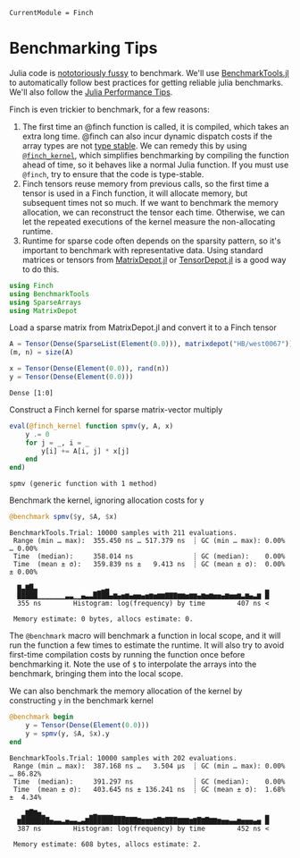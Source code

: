 ```@meta
CurrentModule = Finch
```

# Benchmarking Tips

Julia code is [nototoriously
fussy](https://github.com/JuliaCI/BenchmarkTools.jl#why-does-this-package-exist)
to benchmark.
We'll use [BenchmarkTools.jl](https://github.com/JuliaCI/BenchmarkTools.jl)
to automatically follow best practices for getting reliable julia benchmarks. We'll also
follow the [Julia Performance Tips](https://docs.julialang.org/en/v1/manual/performance-tips/).

Finch is even trickier to benchmark, for a few reasons:
1. The first time an @finch function is called, it is compiled, which takes an
   extra long time. @finch can also incur dynamic dispatch costs if the array
   types are not [type
   stable](https://docs.julialang.org/en/v1/manual/faq/#man-type-stability). We
   can remedy this by using [`@finch_kernel`](@ref), which simplifies
   benchmarking by compiling the function ahead of time, so it behaves like a
   normal Julia function. If you must use `@finch`, try to ensure that the code
   is type-stable.
2. Finch tensors reuse memory from previous calls, so the first time a tensor is
   used in a Finch function, it will allocate memory, but subsequent times not so
   much. If we want to benchmark the memory allocation, we can reconstruct the
   tensor each time. Otherwise, we can let the repeated executions of the kernel
   measure the non-allocating runtime.
3. Runtime for sparse code often depends on the sparsity pattern, so it's
   important to benchmark with representative data. Using standard matrices or tensors from
   [MatrixDepot.jl](https://github.com/JuliaLinearAlgebra/MatrixDepot.jl) or
   [TensorDepot.jl](https://github.com/finch-tensor/TensorDepot.jl) is a good
   way to do this.

````julia
using Finch
using BenchmarkTools
using SparseArrays
using MatrixDepot
````

Load a sparse matrix from MatrixDepot.jl and convert it to a Finch tensor

````julia
A = Tensor(Dense(SparseList(Element(0.0))), matrixdepot("HB/west0067"))
(m, n) = size(A)

x = Tensor(Dense(Element(0.0)), rand(n))
y = Tensor(Dense(Element(0.0)))
````

````
Dense [1:0]
````

Construct a Finch kernel for sparse matrix-vector multiply

````julia
eval(@finch_kernel function spmv(y, A, x)
    y .= 0
    for j = _, i = _
        y[i] += A[i, j] * x[j]
    end
end)
````

````
spmv (generic function with 1 method)
````

Benchmark the kernel, ignoring allocation costs for y

````julia
@benchmark spmv($y, $A, $x)
````

````
BenchmarkTools.Trial: 10000 samples with 211 evaluations.
 Range (min … max):  355.450 ns … 517.379 ns  ┊ GC (min … max): 0.00% … 0.00%
 Time  (median):     358.014 ns               ┊ GC (median):    0.00%
 Time  (mean ± σ):   359.839 ns ±   9.413 ns  ┊ GC (mean ± σ):  0.00% ± 0.00%

  ▇▃▇█▃               ▁▂▃                                       ▂
  █████▁▁▁▁▁▁▁▃▃▁▁▄▃▃████▄▆▄▅▆▄▅▅▄▅▆▅▆▆▇▇▇▆▆▅▆▆▄▆▅▆▅▅▄▆▅▅▆▃▆▄▃▆ █
  355 ns        Histogram: log(frequency) by time        407 ns <

 Memory estimate: 0 bytes, allocs estimate: 0.
````

The `@benchmark` macro will benchmark a function in local scope, and it will run
the function a few times to estimate the runtime. It will also try to avoid
first-time compilation costs by running the function once before benchmarking
it. Note the use of `$` to interpolate the arrays into the benchmark, bringing
them into the local scope.

We can also benchmark the memory allocation of the kernel by constructing `y` in the
benchmark kernel

````julia
@benchmark begin
    y = Tensor(Dense(Element(0.0)))
    y = spmv(y, $A, $x).y
end
````

````
BenchmarkTools.Trial: 10000 samples with 202 evaluations.
 Range (min … max):  387.168 ns …   3.504 μs  ┊ GC (min … max): 0.00% … 86.82%
 Time  (median):     391.297 ns               ┊ GC (median):    0.00%
 Time  (mean ± σ):   403.645 ns ± 136.241 ns  ┊ GC (mean ± σ):  1.68% ±  4.34%

   ▂▇█▇▅▂           ▂▃▂▂▂▂▁▁▁                                   ▂
  ▆███████▅▄▄▃▅▄▄▃▄▇████████████▇▆▆▆▇█▇███▇▇▇▆▇█▇█▇▇▆▅▅▄▄▆▅▅▅▄▅ █
  387 ns        Histogram: log(frequency) by time        452 ns <

 Memory estimate: 608 bytes, allocs estimate: 2.
````


